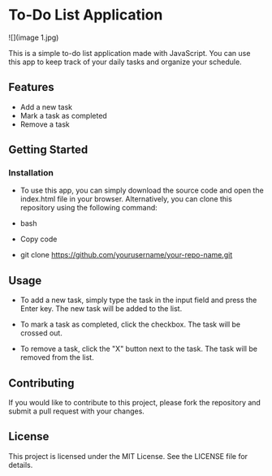 # To-Do List Application

![](image 1.jpg)


This is a simple to-do list application made with JavaScript. You can use this app to keep track of your daily tasks and organize your schedule.

## Features
- Add a new task
- Mark a task as completed
- Remove a task

## Getting Started
### Installation
- To use this app, you can simply download the source code and open the index.html file in your browser. Alternatively, you can clone this repository using the following    command:

- bash
- Copy code
- git clone https://github.com/yourusername/your-repo-name.git
## Usage
- To add a new task, simply type the task in the input field and press the Enter key. The new task will be added to the list.

- To mark a task as completed, click the checkbox. The task will be crossed out.

- To remove a task, click the "X" button next to the task. The task will be removed from the list.

## Contributing
If you would like to contribute to this project, please fork the repository and submit a pull request with your changes.

## License
This project is licensed under the MIT License. See the LICENSE file for details.
